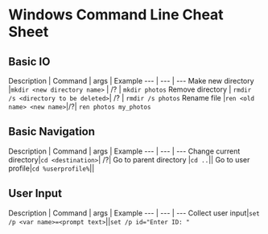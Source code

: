 # Windows Command Line Cheat Sheet

## Basic IO

Description | Command | args | Example
--- | --- | ---
Make new directory |`mkdir <new directory name>` | /? | `mkdir photos`
Remove directory | `rmdir /s <directory to be deleted>`| /? | `rmdir /s photos`
Rename file |`ren <old name> <new name>`|/?| `ren photos my_photos`

## Basic Navigation

Description | Command | args | Example
--- | --- | ---
Change current directory|`cd <destination>`| /?|
Go to parent directory |`cd ..`||
Go to user profile|`cd %userprofile%`||

## User Input
Description | Command | args | Example
--- | --- | ---
Collect user input|`set /p <var name>=<prompt text>`||`set /p id="Enter ID: "`
